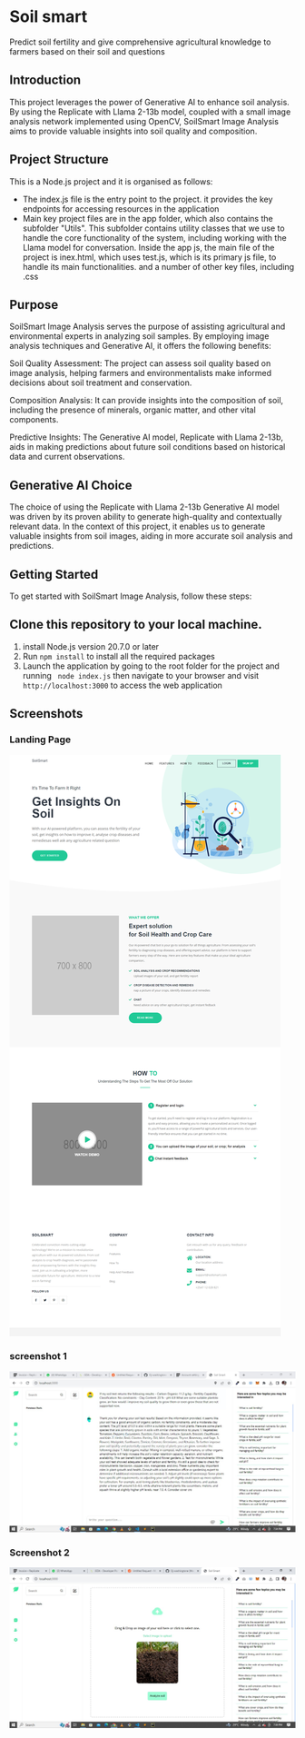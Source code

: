 # Soil smart

Predict soil fertility and give comprehensive agricultural knowledge to farmers based on their soil and questions

## Introduction

This project leverages the power of Generative AI to enhance soil analysis. By using the Replicate with Llama 2-13b model, coupled with a small image analysis network implemented using OpenCV, SoilSmart Image Analysis aims to provide valuable insights into soil quality and composition.

## Project Structure

This is a Node.js project and it is organised as follows:

- The index.js file is the entry point to the project. it provides the key endpoints for accessing resources in the application
- Main key project files are in the app folder, which also contains the subfolder "Utils". This subfolder contains utility classes that we use to handle the core functionality of the system, including working with the Llama model for conversation. Inside the app js, the main file of the project is inex.html, which uses test.js, which is its primary js file, to handle its main functionalities. and a number of other key files, including .css

## Purpose

SoilSmart Image Analysis serves the purpose of assisting agricultural and environmental experts in analyzing soil samples. By employing image analysis techniques and Generative AI, it offers the following benefits:

Soil Quality Assessment: The project can assess soil quality based on image analysis, helping farmers and environmentalists make informed decisions about soil treatment and conservation.

Composition Analysis: It can provide insights into the composition of soil, including the presence of minerals, organic matter, and other vital components.

Predictive Insights: The Generative AI model, Replicate with Llama 2-13b, aids in making predictions about future soil conditions based on historical data and current observations.

## Generative AI Choice

The choice of using the Replicate with Llama 2-13b Generative AI model was driven by its proven ability to generate high-quality and contextually relevant data. In the context of this project, it enables us to generate valuable insights from soil images, aiding in more accurate soil analysis and predictions.

## Getting Started

To get started with SoilSmart Image Analysis, follow these steps:

## Clone this repository to your local machine.

1. install Node.js version 20.7.0 or later
2. Run `npm install` to install all the required packages
3. Launch the application by going to the root folder for the project and running ` node index.js` then navigate to your browser and visit `http://localhost:3000` to access the web application

## Screenshots

### Landing Page

![Alt text](./screenshots/landing.png)

### screenshot 1

![Alt text](./screenshots/1.jpeg)

### Screenshot 2

![Alt text](./screenshots/2.jpeg)
